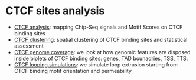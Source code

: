 # CTCF sites analysis

- [CTCF analysis](./CTCF_analysis.ipynb): mapping Chip-Seq signals and Motif Scores on CTCF binding sites
- [CTCF clustering](./CTCF_clustering.ipynb): spatial clustering of CTCF binding sites and statistical assessment
- [CTCF genome coverage](./CTCF_genome_coverage.ipynb): we look at how genomic features are disposed inside biplets of CTCF binding sites: genes, TAD bounadries, TSS, TTS.
- [CTCF looping simulations](./CTCF_looping_simulations.ipynb): we simulate loop extrusion starting from CTCF binding motif orientation and permeability